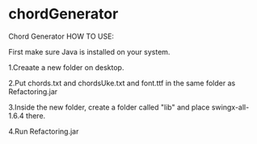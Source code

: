 # chordGenerator
Chord Generator
HOW TO USE:

First make sure Java is installed on your system. 

1.Creaate a new folder on desktop.

2.Put chords.txt and chordsUke.txt and font.ttf in the same folder as Refactoring.jar

3.Inside the new folder, create a folder called "lib" and place swingx-all-1.6.4 there. 

4.Run Refactoring.jar
